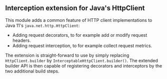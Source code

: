 Interception extension for Java's HttpClient
--------------------------------------------

This module adds a common feature of HTTP client implementations to Java 11's `java.net.http.HttpClient`:

- Adding request decorators, to for example add or modify request headers.
- Adding request interception, to for example collect request metrics.

The extension is straight-forward to use by simply replacing `HttpClient.builder` by `InterceptableHttpClient.builder()`. The extended builder API is then capable of registering decorators and interceptors by the two additional build steps.
  